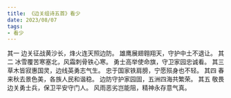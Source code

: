 ```yaml
---
title: 《边关组诗五首》看少
date: 2023/08/07
tags:
- 看少
---
```

其一
边关征战黄沙长，烽火连天照边防。
雄鹰展翅翱翔天，守护中土不退让。
其二
冰雪覆苦寒塞北，风霜刺骨铁心寒。
勇士高举使命旗，守卫家园忠诚看。
其三
草木皆寂惠国灵，边线英勇志气生。
忠于国家铁肩膀，宁愿殒身也不轻。
其四
春来秋去景色美，各族人民和谐稳。
边防守护家园固，五洲四海共繁荣。
其五
敬畏边关勇士兵，保卫平安守门人。
风雨恶劣岂能阻，精神永存意气真。
